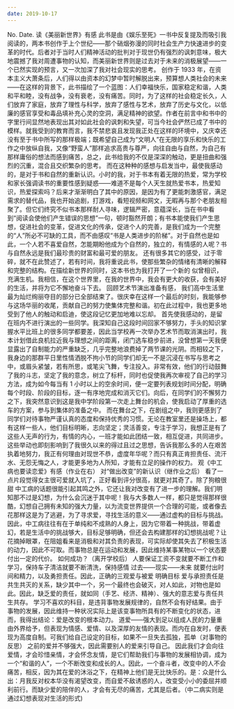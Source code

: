 ```yaml
---
date: 2019-10-17
---
```


No.
Date.
读《美丽新世界》有感
此书是由《娱乐至死》一书中反复提及而吸引我阅读的，两本书创作于上个世纪——那个硝烟弥漫的同时社会生产力快速进步的变革的时代。后者对于当时人们精神活动的批判对于现世仍有强烈的讽刺意味，极大地震撼了我对周遭事物的认知，而美丽新世界则是过去对于未来的消极展望——一个已然实现的预言，又一次加深了我对社会现实的思考。
创作于 1933 年，在资本主义大萧条后，人们得以由资本的幻梦中暂时解脱出来，预算想人类社会的未来——在这样的背景下，此书描绘了一个蓝图：人们幸福快乐，国家稳定和谐，人类和平和睦，没有战争，没有衰老，没有痛苦。同时，为了这样的社会稳定长久，人们放弃了家庭，放弃了理性与科学，放弃了感性与艺术，放弃了历史与文化，以低廉的感官享受和毒品填补充心灵的空洞，满足精神的欲望。作者在前言中和书中的字里行间显然地表现出其对如此社会的讽刺和失望，可当今社会俨然已成了书中的模样。就我受到的教育而言，我不禁悲哀且发现我正处在这样的环境中，又庆幸还没有至于书中所写的那样极端；既希望自己成为“文明人”在无限的享乐和快乐的工作之中放纵自我，又像“野蛮人”那样追求高贵与尊严，向往自由与自然，为自己有那样庸俗的想法而感到痛苦，总之，此书给我的不仅是深深的触动，更是扭曲和强烈的沉重，混合且交织繁杂的思考。
而在这种种的感想与启发当中，最使我感动的，是对于书和自然的重新认识。小时的我，对于书本有着无限的热爱，常为学校和家长强调读书的重要性感到疑惑——难道不是每个人天生就热爱书本，热爱知识，热爱探索吗？后来才渐渐明白了其中的原因，是因为有了更能刺激感官，满足需求的替代品，我也开始追剧，打游戏，看短视频和网文，无暇再与那个老朋友相聚了。但它们终究不似书本那样耐人寻味，逻辑严密，意蕴深长，当在书中看到“阅读会使他们产生错误的思想”一句，顿时豁然开朗；有书本能使我们产生思想，促进社会的变革，促进文化的传承，促进个人的完善，是我们成为一个完整的“人”所必不可缺的工具，而不由感叹“书是人类进步的阶梯”。对于自然也是如此，一个人若不喜爱自然，怎能期盼他成为个自然的，独立的，有情感的人呢？书与自然永远是我们最珍贵的财富和最可爱的朋友。
还有很多其它的感受，过于零碎，就不在此赞述了，若有时间，我将重说此书，使那些繁杂的情绪有清晰的解释和完整的结构。在描绘新世界的同时，这本书也为我打开了一个新的
似曾相识，充满生机。我相信，在这个世界里，在我的世界中，我会有更大的收获，会有美好的生活，并将为它不懈地奋斗下去。
回顾艺术节演出准备有感，
我们高中生活里最为灿烂绚丽夺目的部分已全部结束了。很庆幸在这样一个最后的时刻，我能够参与这场华丽的收尾，贡献自己的努力使集体完整和谐。初在此过程中，我也更多地受到了他人的触动和启迪，使这段记忆更加地难以忘却。
首先使我感动的，是留在班内不进行演出的一些同学。我深知自己这段时间回家不够努力，手头的知识掌握水平比班上的很多同学都要差，因此当学校再一次举办艺术节而取消演出时，我本计划借此良机拉近我与理想之间的距离，闭门选车稳步前进，没曾想第一天我便显露出了自制能力的严重缺乏，几乎完整地浪费掉了两节课的光阴。而相较之下，我身边的那群平日里性情洒脱不拘小节的同学们却无一不是沉浸在书写与思考之中，或眉头紧皱，若有所思，或笔尖飞舞，专注投入。非常有效，他们的行动鼓舞了我的斗志，坚定了我的意念，树立了标杆，同时也促使我再次审视了自己的学习方法，成为如今每当有 1 小时以上的空余时间，便一定要列表规划时间分配，明确每个时段、阶段的目标，逐一有序地完成和消灭它们。向后，在同学们的不懈努力之下，我突然意识到这是我中学阶段第一次走上舞台的机会，使我启动了厚重的选车的方案，参与到集体的准备之中。
而在舞台之下，在剧组之中，我则更感到了同学们对待事物严谨认真的态度和保持优秀的习惯。无论在教室里还是操场上，都有这样一些人，他们目标明晰，志向坚定；灵活善变，专注于学习，我想正是有了这些人无声的行为，有情的内心，一班才能如此团结一致，相互促进，共同进步。这些举动也即刻影响到了我很久以来的得过且过之思想，告诉我那么多的人在艰苦执着地努力，我正有何理由对现世不恭，虚度年华呢？而只有真正肯担责任、流汗水、无怨无悔之人，才能更多地为人所知，才能有立足的操作的权力。
观《中工病也要读恋爱》有感（作业在右）
对“做出改变”的新认识（继作业之后）
看了一点片段觉得女主很可爱就入坑了，正好看到评分很高，就更对其奇了。除了狗粮很甜
中工病的话题很能引起其鸣之外，它还让我对改变有了进一步的理解。我们明知那不过是幻想，为什么会沉迷于其中呢！我与大多数人一样，都只是觉得那样很酷，幻想自己拥有未知的强大力量，以为流变世界提供一个合理的可能，或者像去花那样这是为了逃避，为了寻求爱，寻找生活的意义——通过虚构的目标与挑战。因此，中工病往往有在于单纯和不成熟的人身上，因为它带着一种挑战，带着虚幻，若是生活中的挑战够大，目标足够明确，但还会去构建那样的幻想挑战呢？让花摘掉眼罩，在阻姐看来是消极和对其负责的表现，可实际却使其失去了积极生活的动力，因此不可取。而事物总是在运动和发展，因此维持某事某物以一个状态要付出一定的代价。
如何成功？（离开学校后）
人要保证工资不变就要不断工作和学习，保持车子清洁就要不断清洗，保持感情
过去——现实——未来
就要付出时间和精力，以及勇担责任。因此，正确的三观爱与被爱
明确目标
爱与承担责任是共生共灭的关系，缺少其中一个，另一个最终也会破灭，对人如此，对物也是如此。因此，缺乏爱的责任，就如同（手艺、经济、精神）、强大的意志爱与责任共生共存。
学习不喜欢的科目，是违背事物发展规律的，自然不会有好结果。由于事物的发展，因此维持一种状况实际上是该变事物所具有的不断变化的状态，进而，我得出结论：爱是改变的根本动力。
道爱——强大到足以组成人民的力量重由外界给予，但表现为情感、爱情、以及深厚的友情的表现。而内在自发时，便表现为高度自制。可我们给自己设定的目标，如果不一旦失去孤独，孤单（对事物的反思）
之前的爱并不够强大，因此需要别人的爱来引导自己。
因此我们才会向往爱情，才会珍惜亲情，才会怀念友情，是它们帮助我们与事物的发展相协调，成为一个“和谐的人”，一个不断改变和成长的人。因此，一个奋斗者，改变中的人不会痛苦，相反，因为其在爱的沐浴之下，在精神上他们是无比快乐的。是：众是什么出：月我反对权本华没有渴望改变，而自爱不敌诱惑的人，改变受小小的委屈并顺利前行。而缺少爱的陪伴的人，才会有无尽的痛苦，尤其是后者。（中二病实则是通过幻想表现对生活的形式)

